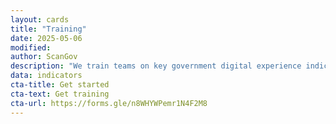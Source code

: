 ```yaml
---
layout: cards
title: "Training"
date: 2025-05-06
modified: 
author: ScanGov
description: "We train teams on key government digital experience indicators."
data: indicators
cta-title: Get started
cta-text: Get training
cta-url: https://forms.gle/n8WHYWPemr1N4F2M8
---
```

